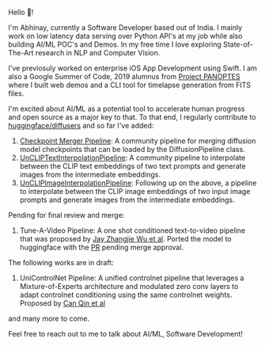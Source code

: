 Hello 👋! 

I'm Abhinay, currently a Software Developer based out of India. I mainly work on low latency data serving over Python API's at my job while also building AI/ML POC's and Demos. In my free time I love exploring State-of-The-Art research in NLP and Computer Vision. 

I've previosuly worked on enterprise iOS App Development using Swift. I am also a Google Summer of Code, 2019 alumnus from [Project PANOPTES](https://www.projectpanoptes.org/) where I built web demos and a CLI tool for timelapse generation from FITS files.

I'm excited about AI/ML as a potential tool to accelerate human progress and open source as a major key to that. To that end, I regularly contribute to [huggingface/diffusers](https://github.com/huggingface/diffusers) and so far I've added:

1. [Checkpoint Merger Pipeline](https://github.com/huggingface/diffusers/blob/main/examples/community/README.md#checkpoint-merger-pipeline): A community pipeline for merging diffusion model checkpoints that can be loaded by the DiffusionPipeline class.
2. [UnCLIPTextInterpolationPipeline](https://github.com/huggingface/diffusers/blob/main/examples/community/README.md#unclip-text-interpolation-pipeline): A community pipeline to interpolate between the CLIP text embeddings of two text prompts and generate images from the intermediate embeddings.
3. [UnCLIPImageInterpolationPipeline](https://github.com/huggingface/diffusers/blob/main/examples/community/README.md#unclip-image-interpolation-pipeline): Following up on the above, a pipeline to interpolate between the CLIP image embeddings of two input image prompts and generate images from the intermediate embeddings.

Pending for final review and merge:
1. Tune-A-Video Pipeline: A one shot conditioned text-to-video pipeline that was proposed by [Jay Zhangjie Wu et al](https://tuneavideo.github.io/). Ported the model to huggingface with the [PR](https://github.com/huggingface/diffusers/pull/2455) pending merge approval.

The following works are in draft:
1. UniControlNet Pipeline: A unified controlnet pipeline that leverages a Mixture-of-Experts architecture and modulated zero conv layers to adapt controlnet conditioning using the same controlnet weights. Proposed by [Can Qin et al](https://canqin001.github.io/UniControl-Page/)

and many more to come.

Feel free to reach out to me to talk about AI/ML, Software Development!
